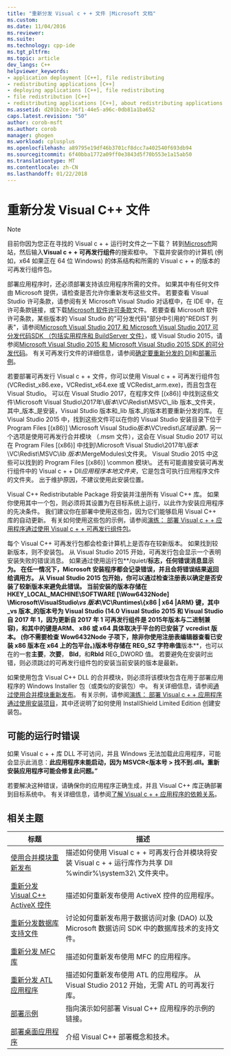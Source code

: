 ```yaml
---
title: "重新分发 Visual c + + 文件 |Microsoft 文档"
ms.custom: 
ms.date: 11/04/2016
ms.reviewer: 
ms.suite: 
ms.technology: cpp-ide
ms.tgt_pltfrm: 
ms.topic: article
dev_langs: C++
helpviewer_keywords:
- application deployment [C++], file redistributing
- redistributing applications [C++]
- deploying applications [C++], file redistributing
- file redistribution [C++]
- redistributing applications [C++], about redistributing applications
ms.assetid: d201b2ce-36f1-44e5-a96c-0db81a1ba652
caps.latest.revision: "50"
author: corob-msft
ms.author: corob
manager: ghogen
ms.workload: cplusplus
ms.openlocfilehash: a89795e19df46b3701cf8dcc7a402540f693db94
ms.sourcegitcommit: 6f40bba1772a09ff0e3843d5f70b553e1a15ab50
ms.translationtype: MT
ms.contentlocale: zh-CN
ms.lasthandoff: 01/22/2018
---
```

# <a name="redistributing-visual-c-files"></a>重新分发 Visual C++ 文件

> [!NOTE]
> 目前你因为您正在寻找的 Visual c + + 运行时文件之一下载？ 转到[Microsoft](http://www.microsoft.com/)网站，然后输入**Visual c + + 可再发行组件**的搜索框中。 下载并安装你的计算机 (例如，x64 如果正在 64 位 Windows) 的体系结构和所需的 Visual c + + 的版本的可再发行组件包。   
  
部署应用程序时，还必须部署支持该应用程序所需的文件。 如果其中有任何文件由 Microsoft 提供，请检查是否允许你重新发布这些文件。 若要查看 Visual Studio 许可条款，请参阅有关 Microsoft Visual Studio 对话框中，在 IDE 中，在许可条款链接，或下载[Microsoft 软件许可条款](http://go.microsoft.com/fwlink/p/?LinkId=831114)文件。 若要查看 Microsoft 软件许可条款，某些版本的 Visual Studio 的"可分发代码"部分中引用的"REDIST 列表"，请参阅[Microsoft Visual Studio 2017 和 Microsoft Visual Studio 2017 可分发代码SDK （包括实用程序和 BuildServer 文件）](http://go.microsoft.com/fwlink/p/?LinkId=823098)，或 Visual Studio 2015，请参阅[Microsoft Visual Studio 2015 和 Microsoft Visual Studio 2015 SDK 的可分发代码](http://go.microsoft.com/fwlink/p/?LinkId=523763)。 有关可再发行文件的详细信息，请参阅[确定要重新分发的 Dll](../ide/determining-which-dlls-to-redistribute.md)和[部署示例](../ide/deployment-examples.md)。  
  
 若要部署可再发行 Visual c + + 文件，你可以使用 Visual c + + 可再发行组件包 (VCRedist\_x86.exe，VCRedist\_x64.exe 或 VCRedist\_arm.exe)，而且包含在 Visual Studio。 可以在 Visual Studio 2017，在程序文件 [(x86)] 中找到这些文件\\Microsoft Visual Studio\\2017年\\_版本_\\VC\\Redist\\MSVC\\_lib 版本_文件夹，其中_版本_是安装，Visual Studio 版本和_lib 版本_的版本若要重新分发的库。 在 Visual Studio 2015 中，找到这些文件可以在你的 Visual Studio 安装目录下位于 Program Files [(x86)] \Microsoft Visual Studio*版本*\VC\redist\\*区域设置*\\. 另一个选项是使用可再发行合并模块 （.msm 文件），这会在 Visual Studio 2017 可以在 Program Files [(x86)] 中找到\\Microsoft Visual Studio\\2017年\\_版本_\\VC\\Redist\\MSVC\\_lib 版本_\\MergeModules\\文件夹。 Visual Studio 2015 中这些可以找到的 Program Files [(x86)] \common 模块\\。 还有可能直接安装可再发行组件中的 Visual c + + Dll*应用程序本地文件夹*，它是包含可执行应用程序文件的文件夹。 出于维护原因，不建议使用此安装位置。  
  
 Visual C++ Redistributable Package 将安装并注册所有 Visual C++ 库。 如果你使用其中一个包，则必须将其设置为在目标系统上运行，以此作为安装应用程序的先决条件。 我们建议你在部署中使用这些包，因为它们能够启用 Visual C++ 库的自动更新。 有关如何使用这些包的示例，请参阅[演练： 部署 Visual c + + 应用程序通过使用 Visual c + + 可再发行组件包](../ide/deploying-visual-cpp-application-by-using-the-vcpp-redistributable-package.md)。  
  
 每个 Visual C++ 可再发行包都会检查计算机上是否存在较新版本。 如果找到较新版本，则不安装包。 从 Visual Studio 2015 开始，可再发行包会显示一个表明安装失败的错误消息。 如果通过使用运行包**/quiet/**标志，任何错误消息显示为。 在任一情况下，Microsoft 安装程序都会记录错误，并且会将错误结果返回给调用方。 从 Visual Studio 2015 包开始，你可以通过检查注册表以确定是否安装了较新版本来避免此错误。 当前安装的版本存储在 HKEY_LOCAL_MACHINE\SOFTWARE [\Wow6432Node] \Microsoft\VisualStudio\\_vs 版本_\VC\Runtimes\\{x86 | x64 |ARM} 键，其中_vs 版本_的版本号为 Visual Studio (14.0 Visual Studio 2015 和 Visual Studio 自 2017 年 1，因为更新自 2017 年 1 可再发行组件是 2015年版本与二进制兼容)，和其中的键是ARM、 x86 或 x64 具体取决于平台的已安装了 vcredist 版本。 (你不需要检查 Wow6432Node 子项下，除非你使用注册表编辑器查看已安装 x86 版本在 x64 上的包平台。)版本号存储在 REG_SZ 字符串值**版本**，也可以在的一套**主要**，**次要**， **Bld**，和**Rbld** REG_DWORD 值。 若要避免在安装时出错，则必须跳过的可再发行组件包的安装当前安装的版本是最新。  
  
 如果使用包含 Visual C++ DLL 的合并模块，则必须将该模块包含在用于部署应用程序的 Windows Installer 包（或类似的安装包）中。 有关详细信息，请参阅[通过使用合并模块重新发布](../ide/redistributing-components-by-using-merge-modules.md)。 有关示例，请参阅[演练： 部署 Visual c + + 应用程序通过使用安装项目](../ide/walkthrough-deploying-a-visual-cpp-application-by-using-a-setup-project.md)，其中还说明了如何使用 InstallShield Limited Edition 创建安装包。  
  
## <a name="potential-run-time-errors"></a>可能的运行时错误  
 如果 Visual c + + 库 DLL 不可访问，并且 Windows 无法加载此应用程序，可能会显示此消息：**此应用程序未能启动，因为 MSVCR\<版本号 > 找不到.dll。重新安装应用程序可能会修复此问题。”**  
  
 若要解决这种错误，请确保你的应用程序正确生成，并且 Visual C++ 库正确部署到目标系统中。 有关详细信息，请参阅[了解 Visual c + + 应用程序的依赖关系](../ide/understanding-the-dependencies-of-a-visual-cpp-application.md)。  
  
## <a name="related-topics"></a>相关主题  
  
|标题|描述|  
|-----------|-----------------|  
|[使用合并模块重新发布](../ide/redistributing-components-by-using-merge-modules.md)|描述如何使用 Visual c + + 可再发行合并模块将安装 Visual c + + 运行库作为共享 Dll %windir%\system32\ 文件夹中。|  
|[重新分发 Visual C++ ActiveX 控件](../ide/redistributing-visual-cpp-activex-controls.md)|描述如何重新发布使用 ActiveX 控件的应用程序。|  
|[重新分发数据库支持文件](../ide/redistributing-database-support-files.md)|讨论如何重新发布用于数据访问对象 (DAO) 以及 Microsoft 数据访问 SDK 中的数据库技术的支持文件。|  
|[重新分发 MFC 库](../ide/redistributing-the-mfc-library.md)|描述如何重新发布使用 MFC 的应用程序。|  
|[重新分发 ATL 应用程序](../ide/redistributing-an-atl-application.md)|描述如何重新发布使用 ATL 的应用程序。 从 Visual Studio 2012 开始，无需 ATL 的可再发行库。|  
|[部署示例](../ide/deployment-examples.md)|指向演示如何部署 Visual C++ 应用程序的示例的链接。|  
|[部署桌面应用程序](../ide/deploying-native-desktop-applications-visual-cpp.md)|介绍 Visual C++ 部署概念和技术。|